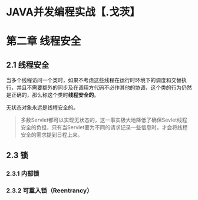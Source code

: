 # JAVA并发编程实战【.戈茨】

# 第二章 线程安全

## 2.1 线程安全

当多个线程访问一个类时，如果不考虑这些线程在运行时环境下的调度和交替执行，并且不需要额外的同步及在调用方代码不必作其他的协调，这个类的行为仍然是正确的，那么称这个类时**线程安全的**。

无状态对象永远是线程安全的。

> 多数Servlet都可以实现无状态的，这一事实极大地降低了确保Sevlet线程安全的负担，只有当Servlet要为不同的请求记录一些信息时，才会将线程安全的需求提到日程上来。

## 2.3 锁

### 2.3.1 内部锁

### 2.3.2 可重入锁（Reentrancy）

